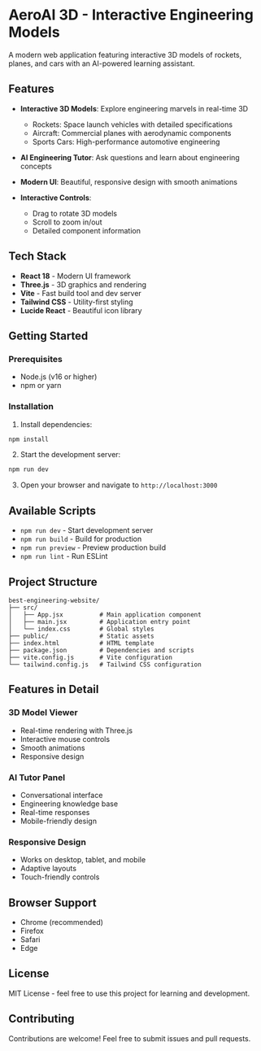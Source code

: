 # AeroAI 3D - Interactive Engineering Models

A modern web application featuring interactive 3D models of rockets, planes, and cars with an AI-powered learning assistant.

## Features

- **Interactive 3D Models**: Explore engineering marvels in real-time 3D
  - Rockets: Space launch vehicles with detailed specifications
  - Aircraft: Commercial planes with aerodynamic components
  - Sports Cars: High-performance automotive engineering

- **AI Engineering Tutor**: Ask questions and learn about engineering concepts

- **Modern UI**: Beautiful, responsive design with smooth animations

- **Interactive Controls**:
  - Drag to rotate 3D models
  - Scroll to zoom in/out
  - Detailed component information

## Tech Stack

- **React 18** - Modern UI framework
- **Three.js** - 3D graphics and rendering
- **Vite** - Fast build tool and dev server
- **Tailwind CSS** - Utility-first styling
- **Lucide React** - Beautiful icon library

## Getting Started

### Prerequisites

- Node.js (v16 or higher)
- npm or yarn

### Installation

1. Install dependencies:
```bash
npm install
```

2. Start the development server:
```bash
npm run dev
```

3. Open your browser and navigate to `http://localhost:3000`

## Available Scripts

- `npm run dev` - Start development server
- `npm run build` - Build for production
- `npm run preview` - Preview production build
- `npm run lint` - Run ESLint

## Project Structure

```
best-engineering-website/
├── src/
│   ├── App.jsx          # Main application component
│   ├── main.jsx         # Application entry point
│   └── index.css        # Global styles
├── public/              # Static assets
├── index.html           # HTML template
├── package.json         # Dependencies and scripts
├── vite.config.js       # Vite configuration
└── tailwind.config.js   # Tailwind CSS configuration
```

## Features in Detail

### 3D Model Viewer
- Real-time rendering with Three.js
- Interactive mouse controls
- Smooth animations
- Responsive design

### AI Tutor Panel
- Conversational interface
- Engineering knowledge base
- Real-time responses
- Mobile-friendly design

### Responsive Design
- Works on desktop, tablet, and mobile
- Adaptive layouts
- Touch-friendly controls

## Browser Support

- Chrome (recommended)
- Firefox
- Safari
- Edge

## License

MIT License - feel free to use this project for learning and development.

## Contributing

Contributions are welcome! Feel free to submit issues and pull requests.

